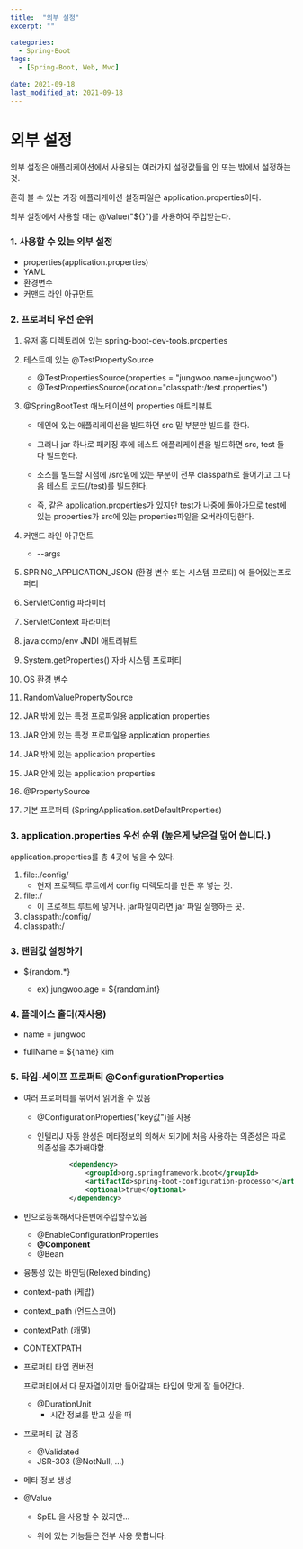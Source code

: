 ```yaml
---
title:  "외부 설정"
excerpt: ""

categories:
  - Spring-Boot
tags:
  - [Spring-Boot, Web, Mvc]
 
date: 2021-09-18
last_modified_at: 2021-09-18
---
```




# 외부 설정



외부 설정은 애플리케이션에서 사용되는 여러가지 설정값들을 안 또는 밖에서 설정하는 것.

흔히 볼 수 있는 가장 애플리케이션 설정파일은 application.properties이다.

외부 설정에서 사용할 때는 @Value("${}")를 사용하여 주입받는다.

### 1. 사용할 수 있는 외부 설정

- properties(application.properties)
- YAML
- 환경변수
- 커맨드 라인 아규먼트

### 2. 프로퍼티 우선 순위

1. 유저 홈 디렉토리에 있는 spring-boot-dev-tools.properties

2. 테스트에 있는 @TestPropertySource

   - @TestPropertiesSource(properties = "jungwoo.name=jungwoo")
   - @TestPropertiesSource(location="classpath:/test.properties")

3. @SpringBootTest 애노테이션의 properties 애트리뷰트

   - 메인에 있는 애플리케이션을 빌드하면 src 밑 부분만 빌드를 한다. 
   - 그러나 jar 하나로 패키징 후에 테스트 애플리케이션을 빌드하면 src, test 둘 다 빌드한다.

   - 소스를 빌드할 시점에 /src밑에 있는 부분이 전부 classpath로 들어가고 그 다음 테스트 코드(/test)를 빌드한다. 
   - 즉, 같은 application.properties가 있지만 test가 나중에 돌아가므로 test에 있는 properties가 src에 있는 properties파일을 오버라이딩한다.

4. 커맨드 라인 아규먼트

   - --args

5. SPRING_APPLICATION_JSON (환경 변수 또는 시스템 프로티) 에 들어있는프로퍼티

6. ServletConfig 파라미터

7. ServletContext 파라미터

8. java:comp/env JNDI 애트리뷰트

9. System.getProperties() 자바 시스템 프로퍼티

10. OS 환경 변수

11. RandomValuePropertySource

12. JAR 밖에 있는 특정 프로파일용 application properties

13. JAR 안에 있는 특정 프로파일용 application properties

14. JAR 밖에 있는 application properties

15. JAR 안에 있는 application properties

16. @PropertySource

17. 기본 프로퍼티 (SpringApplication.setDefaultProperties)


### 3. application.properties 우선 순위 (높은게 낮은걸 덮어 씁니다.) 

application.properties를 총 4곳에 넣을 수 있다.

1. file:./config/
   - 현재 프로젝트 루트에서 config 디렉토리를 만든 후 넣는 것.
2. file:./
   - 이 프로젝트 루트에 넣거나. jar파일이라면 jar 파일 실행하는 곳.
3. classpath:/config/
4. classpath:/



### 3. 랜덤값 설정하기

- ${random.*} 

  - ex) jungwoo.age = ${random.int}

  

### 4. 플레이스 홀더(재사용)

- name = jungwoo

- fullName = ${name} kim



### 5. 타입-세이프 프로퍼티 @ConfigurationProperties

- 여러 프로퍼티를 묶어서 읽어올 수 있음

  - @ConfigurationProperties("key값")을 사용

  - 인텔리J 자동 완성은 메타정보의 의해서 되기에 처음 사용하는 의존성은 따로 의존성을 추가해야함.

    ```xml
            <dependency>
                <groupId>org.springframework.boot</groupId>
                <artifactId>spring-boot-configuration-processor</artifactId>
                <optional>true</optional>
            </dependency>
    ```

    

- 빈으로등록해서다른빈에주입할수있음
  - @EnableConfigurationProperties
  - **@Component**
  - @Bean

-  융통성 있는 바인딩(Relexed binding)

  - context-path (케밥)

  - context_path (언드스코어)

  - contextPath (캐멀)

  - CONTEXTPATH

- 프로퍼티 타입 컨버전 

  프로퍼티에서 다 문자열이지만 들어갈때는 타입에 맞게 잘 들어간다.

  - @DurationUnit
    - 시간 정보를 받고 싶을 때

- 프로퍼티 값 검증
  - @Validated
  - JSR-303 (@NotNull, ...) 

- 메타 정보 생성

- @Value

  - SpEL 을 사용할 수 있지만...

  - 위에 있는 기능들은 전부 사용 못합니다.

